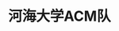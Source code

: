 ---
home: true
icon: home
title: 河海大学ACM队
heroImage: /assets/image/ACM-ICPC.png
bgImage: https://theme-hope-assets.vuejs.press/bg/6-light.svg
bgImageDark: https://theme-hope-assets.vuejs.press/bg/6-dark.svg
bgImageStyle:
  background-attachment: fixed
heroText: 河海大学ACM队
heroFullScreen: true
tagline:
  Welcome to HHUACM!
  <br/><br/>
  本网站用于介绍河海大学ACM队概况，以及部署相关公共文档。
  <br>
  目前本网站仅属于线上测试阶段，所有内容均为开发者随机生成，不保证真实性。
  <br/><br/>
  Beta Version (2024.02.16), Written by ForLight
actions:
  - text: 关于我们
    icon: lightbulb
    link: ./aboutus/
    type: primary

  - text: View on GitHub
    link: https://github.com/hhuacm/hhuacm.github.io/

highlights:
  - header: 开发规划
    image: /assets/image/box.svg
    bgImage: https://theme-hope-assets.vuejs.press/bg/3-light.svg
    bgImageDark: https://theme-hope-assets.vuejs.press/bg/3-dark.svg
    highlights:
      - title: 研究一下图标的运作机制，看看怎么方便修改
      - title: 去找一下各种各样的图片，替换掉源模板里面的图片
      - title: 看看有啥功能得加一下

copyright: false
footer: 基于 <a href="https://theme-hope.vuejs.press/zh/" target="_blank">VuePress Theme Hope</a> 搭建 | MIT 协议，版权所有 © 2023-至今 HHUACM Team
---